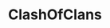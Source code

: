 ---
title: ClashOfClans
crosslinks:
- livven
- youtubefactsbot
- RedditAllianceClans
- RedditZuluCOC
- ClashOfClansRecruit
- RedditPirates
- tmsbmeta
- redditclansystem
- RedditAsylumCoC
- john_yukis_bots
- ClanZen
- RedditZeroClan
- ClashRoyale
- dynastyclash
- botpopularitybot
- cocredditheroes
- alotabot
- redditchi
- RedditClansHistory
- saltminersclash
---